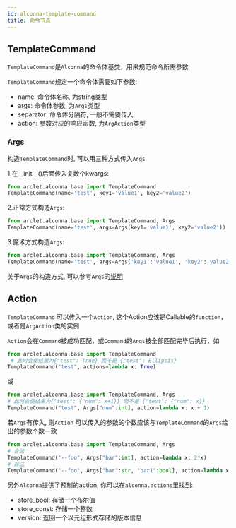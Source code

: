 ```yaml
---
id: alconna-template-command
title: 命令节点
---
```


## TemplateCommand
`TemplateCommand`是`Alconna`的命令体基类，用来规范命令所需参数

`TemplateCommand`规定一个命令体需要如下参数:
 - name: 命令体名称, 为string类型
 - args: 命令体参数, 为`Args`类型
 - separator: 命令体分隔符, 一般不需要传入
 - action: 参数对应的响应函数, 为`ArgAction`类型

### Args

构造`TemplateCommand`时, 可以用三种方式传入`Args`

1.在__init__()后面传入复数个kwargs:
```python
from arclet.alconna.base import TemplateCommand
TemplateCommand(name='test', key1='value1', key2='value2')
```
2.正常方式构造`Args`:
```python
from arclet.alconna.base import TemplateCommand, Args
TemplateCommand(name='test', args=Args(key1='value1', key2='value2'))
```
3.魔术方式构造`Args`:
```python
from arclet.alconna.base import TemplateCommand, Args
TemplateCommand(name='test', args=Args['key1':'value1', 'key2':'value2'])
```

关于`Args`的构造方式, 可以参考`Args`的[说明](./alconna-args)

## Action
`TemplateCommand` 可以传入一个`Action`, 这个Action应该是Callable的`function`， 或者是`ArgAction`类的实例

`Action`会在`Command`被成功匹配，或`Command`的`Args`被全部匹配完毕后执行，如

```python
from arclet.alconna.base import TemplateCommand
 # 此时会使结果为{"test": True} 而不是 {"test": Ellipsis}
TemplateCommand("test", actions=lambda x: True)
```
或
```python
from arclet.alconna.base import TemplateCommand, Args
# 此时会使结果为{"test": {"num": x+1}} 而不是 {"test": {"num": x}}
TemplateCommand("test", Args["num":int], action=lambda x: x + 1)
```

若`Args`有传入, 则`Action` 可以传入的参数的个数应该与`TemplateCommand`的`Args`给出的参数个数一致
```python
from arclet.alconna.base import TemplateCommand, Args
# 合法
TemplateCommand("--foo", Args["bar":int], action=lambda x: 2*x)
# 非法
TemplateCommand("--foo", Args["bar":str, "bar1":bool], action=lambda x: x.strip())
```

另外`Alconna`提供了预制的action, 你可以在`alconna.actions`里找到:
- store_bool: 存储一个布尔值
- store_const: 存储一个整数
- version: 返回一个以元组形式存储的版本信息